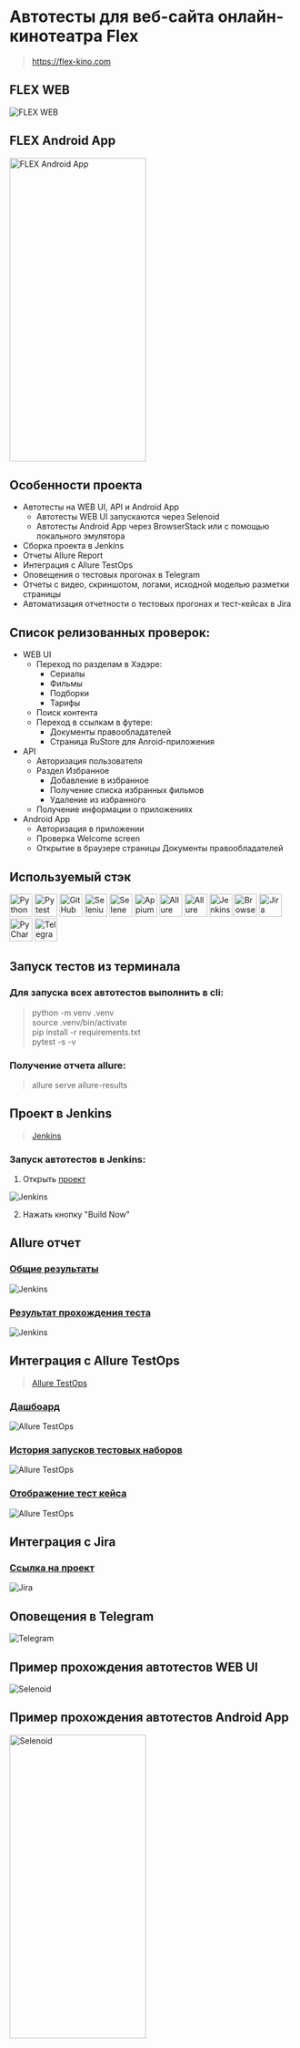 # Автотесты для веб-сайта онлайн-кинотеатра Flex

> https://flex-kino.com

## FLEX WEB
<img title="FLEX WEB" src="qa_guru_diplom/pictures/flex_general_page.jpg"/>

## FLEX Android App
<img title="FLEX Android App" src="qa_guru_diplom/pictures/android_general_page.jpg" height="533" width="240"/>

## Особенности проекта
- Автотесты на WEB UI, API и Android App
  - Автотесты WEB UI запускаются через Selenoid
  - Автотесты Android App через BrowserStack или с помощью локального эмулятора
- Сборка проекта в Jenkins
- Отчеты Allure Report
- Интеграция с Allure TestOps
- Оповещения о тестовых прогонах в Telegram
- Отчеты с видео, скриншотом, логами, исходной моделью разметки страницы
- Автоматизация отчетности о тестовых прогонах и тест-кейсах в Jira

## Список релизованных проверок:
- WEB UI
  - Переход по разделам в Хэдэре:
    - Сериалы
    - Фильмы
    - Подборки
    - Тарифы
  - Поиск контента
  - Переход в ссылкам в футере:
    - Документы правообладателей
    - Страница RuStore для Anroid-приложения
- API
  - Авторизация пользователя
  - Раздел Избранное
    - Добавление в избранное
    - Получение списка избранных фильмов
    - Удаление из избранного
  - Получение информации о приложениях
- Android App
  - Авторизация в приложении
  - Проверка Welcome screen
  - Открытие в браузере страницы Документы правообладателей

## Используемый стэк
<img title="Python" src="qa_guru_diplom/pictures/icons/python-original.svg" height="40" width="40"/> <img title="Pytest" src="qa_guru_diplom/pictures/icons/pytest-original.svg" height="40" width="40"/> <img title="GitHub" src="qa_guru_diplom/pictures/icons/github-original.svg" height="40" width="40"/> <img title="Selenium" src="qa_guru_diplom/pictures/icons/selenium-original.svg" height="40" width="40"/> <img title="Selene" src="qa_guru_diplom/pictures/icons/selene.png" height="40" width="40"/> <img title="Appium" src="qa_guru_diplom/pictures/icons/appium.svg" height="40" width="40"/> <img title="Allure Report" src="qa_guru_diplom/pictures/icons/Allure_Report.png" height="40" width="40"/> <img title="Allure TestOps" src="qa_guru_diplom/pictures/icons/AllureTestOps.png" height="40" width="40"/> <img title="Jenkins" src="qa_guru_diplom/pictures/icons/jenkins-original.svg" height="40" width="40"/> <img title="BrowserStack" src="qa_guru_diplom/pictures/icons/browserstack.svg" height="40" width="40"/> <img title="Jira" src="qa_guru_diplom/pictures/icons/jira-original.svg" height="40" width="40"/> <img title="PyCharm" src="qa_guru_diplom/pictures/icons/pycharm-original.svg" height="40" width="40"/> <img title="Telegram" src="qa_guru_diplom/pictures/icons/tg.png" height="40" width="40"/>

## Запуск тестов из терминала
### Для запуска всех автотестов выполнить в cli:
> python -m venv .venv  
> source .venv/bin/activate   
> pip install -r requirements.txt   
> pytest -s -v

### Получение отчета allure:
> allure serve allure-results

## Проект в Jenkins
> [Jenkins](https://jenkins.autotests.cloud/job/amosyakin_qa_guru_diplom/)

### Запуск автотестов в Jenkins:
1. Открыть [проект](https://jenkins.autotests.cloud/job/amosyakin_qa_guru_diplom/)

<img title="Jenkins" src="qa_guru_diplom/pictures/jenkins_general_page_2.jpg"/>

2. Нажать кнопку "Build Now"

## Allure отчет
### [Общие результаты](https://jenkins.autotests.cloud/job/amosyakin_qa_guru_diplom/17/allure/)
<img title="Jenkins" src="qa_guru_diplom/pictures/allure_results.jpg"/>

### [Результат прохождения теста](https://jenkins.autotests.cloud/job/amosyakin_qa_guru_diplom/17/allure/#behaviors)
<img title="Jenkins" src="qa_guru_diplom/pictures/allure_results_test_case.jpg"/>

## Интеграция с Allure TestOps
> [Allure TestOps](https://allure.autotests.cloud/project/4283/dashboards)


### [Дашбоард](https://allure.autotests.cloud/project/4283/dashboards)
<img title="Allure TestOps" src="qa_guru_diplom/pictures/allure_testops_dashboard.jpg"/>

### [История запусков тестовых наборов](https://allure.autotests.cloud/project/4283/launches)
<img title="Allure TestOps" src="qa_guru_diplom/pictures/alluretestops_history_launch.jpg"/>

### [Отображение тест кейса](https://allure.autotests.cloud/launch/39864/tree/645711?treeId=8398)
<img title="Allure TestOps" src="qa_guru_diplom/pictures/alluretestops_test_case.jpg"/>

## Интеграция с Jira
### [Ссылка на проект](https://jira.autotests.cloud/browse/HOMEWORK-1259)
<img title="Jira" src="qa_guru_diplom\qa_guru_diplom\pictures/jira.jpg"/>

## Оповещения в Telegram
<img title="Telegram" src="qa_guru_diplom/pictures/telegram_notifications.jpg"/>

## Пример прохождения автотестов WEB UI
<img title="Selenoid" src="qa_guru_diplom/pictures/attach_video_test_cases.gif"/>

## Пример прохождения автотестов Android App
<img title="Selenoid" src="qa_guru_diplom/pictures/attach_android_video_test_case.gif" height="533" width="240"/>
